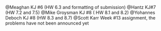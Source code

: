 @Meaghan KJ #6 (HW 6.3 and formatting of submission)
@Hantz KJ#7 (HW 7.2 and 7.5)
@Mike Groysman KJ #8 ( HW 8.1 and 8.2)
@Yohannes Deboch KJ #8 (HW 8.3 and 8.7)
@Scott Karr Week #13 assignment, the problems have not been announced yet
